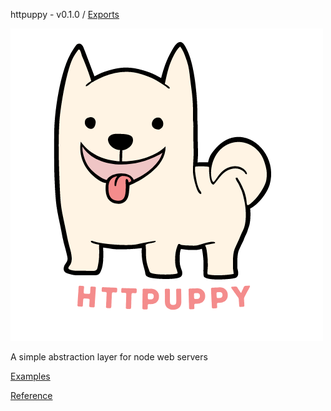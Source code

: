 httpuppy - v0.1.0 / [Exports](modules.md)

![](/logo.png)

A simple abstraction layer for node web servers

[Examples](/examples/)

[Reference](/docs/)
